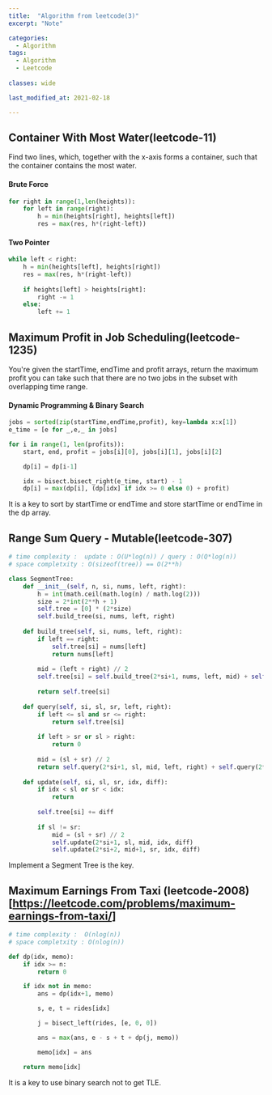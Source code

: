 ```yaml
---
title:  "Algorithm from leetcode(3)"
excerpt: "Note"

categories:
  - Algorithm
tags:
  - Algorithm
  - Leetcode
  
classes: wide

last_modified_at: 2021-02-18

---
```


## Container With Most Water(leetcode-11)

Find two lines, which, together with the x-axis forms a container, such that the container contains the most water.

#### Brute Force
``` python
for right in range(1,len(heights)):
    for left in range(right):
        h = min(heights[right], heights[left])
        res = max(res, h*(right-left))
```

#### Two Pointer
``` python
while left < right:
    h = min(heights[left], heights[right])
    res = max(res, h*(right-left))
    
    if heights[left] > heights[right]:
        right -= 1
    else:
        left += 1
```

## Maximum Profit in Job Scheduling(leetcode-1235)

You're given the startTime, endTime and profit arrays, return the maximum profit you can take such that there are no two jobs in the subset with overlapping time range.

#### Dynamic Programming & Binary Search
``` python
jobs = sorted(zip(startTime,endTime,profit), key=lambda x:x[1])
e_time = [e for _,e,_ in jobs]

for i in range(1, len(profits)):
    start, end, profit = jobs[i][0], jobs[i][1], jobs[i][2]

    dp[i] = dp[i-1]

    idx = bisect.bisect_right(e_time, start) - 1
    dp[i] = max(dp[i], (dp[idx] if idx >= 0 else 0) + profit)
```

It is a key to sort by startTime or endTime and store startTime or endTime in the dp array.

## Range Sum Query - Mutable(leetcode-307)

``` python
# time complexity :  update : O(U*log(n)) / query : O(Q*log(n))
# space completxity : O(sizeof(tree)) == O(2**h)

class SegmentTree:
    def __init__(self, n, si, nums, left, right):
        h = int(math.ceil(math.log(n) / math.log(2)))
        size = 2*int(2**h + 1)
        self.tree = [0] * (2*size)
        self.build_tree(si, nums, left, right)
        
    def build_tree(self, si, nums, left, right):
        if left == right:
            self.tree[si] = nums[left]
            return nums[left]
        
        mid = (left + right) // 2
        self.tree[si] = self.build_tree(2*si+1, nums, left, mid) + self.build_tree(2*si+2, nums, mid+1, right)
        
        return self.tree[si]
        
    def query(self, si, sl, sr, left, right):
        if left <= sl and sr <= right:
            return self.tree[si]
        
        if left > sr or sl > right:
            return 0
        
        mid = (sl + sr) // 2
        return self.query(2*si+1, sl, mid, left, right) + self.query(2*si+2, mid+1, sr, left, right)
    
    def update(self, si, sl, sr, idx, diff):
        if idx < sl or sr < idx:
            return
        
        self.tree[si] += diff
        
        if sl != sr:
            mid = (sl + sr) // 2
            self.update(2*si+1, sl, mid, idx, diff)
            self.update(2*si+2, mid+1, sr, idx, diff)
```

Implement a Segment Tree is the key.


## Maximum Earnings From Taxi (leetcode-2008)[https://leetcode.com/problems/maximum-earnings-from-taxi/]

``` python
# time complexity :  O(nlog(n))
# space completxity : O(nlog(n))

def dp(idx, memo):
    if idx >= n:
        return 0

    if idx not in memo:
        ans = dp(idx+1, memo)

        s, e, t = rides[idx]

        j = bisect_left(rides, [e, 0, 0])

        ans = max(ans, e - s + t + dp(j, memo))

        memo[idx] = ans

    return memo[idx]
```

It is a key to use binary search not to get TLE.